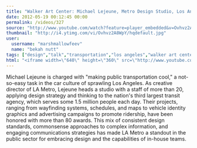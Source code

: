 ```yaml
---
title: "Walker Art Center: Michael Lejeune, Metro Design Studio, Los Angeles"
date: 2012-05-19 00:12:45 00:00
permalink: /videos/327
source: "http://www.youtube.com/watch?feature=player_embedded&v=Ovhvz2A8WpY#!"
thumbnail: "http://i4.ytimg.com/vi/Ovhvz2A8WpY/hqdefault.jpg"
user:
  username: "marshmallowfeev"
  name: "bekah nutt"
tags: ["design","talk","transportation","los angeles","walker art center"]
html: "<iframe width=\"640\" height=\"360\" src=\"http://www.youtube.com/embed/Ovhvz2A8WpY?wmode=transparent&fs=1&feature=oembed\" frameborder=\"0\" allowfullscreen></iframe>"
---
```


Michael Lejeune is charged with "making public transportation cool," a not-so-easy task in the car culture of sprawling Los Angeles. As creative director of LA Metro, Lejeune heads a studio with a staff of more than 20, applying design strategy and thinking to the nation's third largest transit agency, which serves some 1.5 million people each day. Their projects, ranging from wayfinding systems, schedules, and maps to vehicle identity graphics and advertising campaigns to promote ridership, have been honored with more than 80 awards. This mix of consistent design standards, commonsense approaches to complex information, and engaging communications strategies has made LA Metro a standout in the public sector for embracing design and the capabilities of in-house teams.